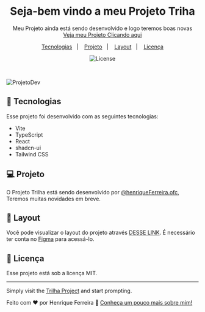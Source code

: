 <h1 align="center">Seja-bem vindo a meu Projeto Triha</h1>

<p align="center">
Meu Projeto ainda está sendo desenvolvido e logo teremos boas novas<br/>
<a href="https://github.com/henriquearaujooficial/ProjetoDev">Veja meu Projeto Clicando aqui</a>
</p>

<p align="center">
  <a href="#-tecnologias">Tecnologias</a>&nbsp;&nbsp;&nbsp;|&nbsp;&nbsp;&nbsp;
  <a href="#-projeto">Projeto</a>&nbsp;&nbsp;&nbsp;|&nbsp;&nbsp;&nbsp;
  <a href="#-layout">Layout</a>&nbsp;&nbsp;&nbsp;|&nbsp;&nbsp;&nbsp;
  <a href="#memo-licença">Licença</a>
</p>

<p align="center">
  <img alt="License" src="https://img.shields.io/static/v1?label=license&message=MIT&color=49AA26&labelColor=000000">
</p>

<br>

![ProjetoDev](https://github.com/henriqueferreira-ofc/trilha/blob/main/public/trilhacapas.jpg)
## 🚀 Tecnologias

Esse projeto foi desenvolvido com as seguintes tecnologias:

- Vite
- TypeScript
- React
- shadcn-ui
- Tailwind CSS

## 💻 Projeto

O Projeto Trilha está sendo desenvolvido por [@henriqueFerreira.ofc](https://github.com/henriqueferreira-ofc), Teremos muitas novidades em breve.

## 🔖 Layout

Você pode visualizar o layout do projeto através [DESSE LINK](https://www.figma.com/design/ugxcVLR8uDnySuq0uPze4y/DevLinks-%E2%80%A2-Projeto-Discover-(Community)?t=ZZvB2irPs4CPmNRz-0). É necessário ter conta no [Figma](https://figma.com) para acessá-lo.

## :memo: Licença

Esse projeto está sob a licença MIT.

---

Simply visit the [Trilha Project](https://github.com/henriqueferreira-ofc/trilha) and start prompting.

Feito com ♥ por Henrique Ferreira :wave: [Conheça um pouco mais sobre mim!](https://www.henriqueportfolio.com/)























